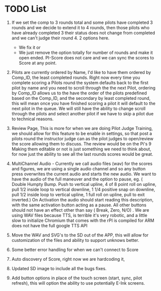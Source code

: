 # TODO List

1. If we set the comp to 3 rounds total and some pilots have completed 3 rounds and we decide to extend it to 4 rounds, then those pilots who have already completed 3 their status does not change from completed and we can't judge their round 4.
	2 options here.
	- We fix it or
    - We just remove the option totally for number of rounds and make it open ended. PI-Score does not care and we can sync the scores to Score at any point.
  
2. Pilots are currently ordered by Name, I'd like to have them ordered by Comp_ID, the least completed rounds. Right now every time you complete scoring a Pilots round the system defaults back to the first pilot by name and you need to scroll through the the next Pilot, ordering by Comp_ID allows us to the have the order of the pilots predefined based on the Comp_ID, and the secondary by least completed round, this will mean once you have finished scoring a pilot it will default to the next pilot in the queue. We will still have the ability to change scroll through the pilots and select another pilot if we have to skip a pilot due to technical reasons.

3. Review Page, This is more for when we are doing Pilot Judge Training, we should allow for this feature to be enable in settings, so that post a pilots round the instructor judge can as the pilot judges to open/review the score allowing them to discuss. The review would be on the Pi's 9 Making them editable or not is just something we need to think about, for now just the ability to see all the last rounds scores would be great.

4. MultiChannel Audio - Currently we call audio files (wav) for the scores and figures, we are using a single audio channel and so any button press overwrites the current audio and starts the new audio. We want to have the audio of the full maneuver and the option to pause, eg.  ( Double Humpty Bump. Push to vertical upline, 4 of 8 point roll on upline, pull 1/2 inside loop to vertical downline, 1 1/4 positive snap on downline, pull 1/2 inside loop to vertical upline, 1 full roll on upline, pull to exit inverted.)  On Activation the audio should start reading this description, with the same activation button acting as a pause. All other buttons should not have an effect other than say ( Break, Zero, N/O) . We are using WAV files because TTS, is terrible it's very robotic, and a little slow to initialize Chromium that comes with the rPI is compiled for ARM does not have the full google TTS API

5. Move the WAV and SVG's to the SD out of the APP, this will allow for customization of the files and ability to support unknows better.

6. Some better error handling for when we can't connect to Score

7. Auto discovery of Score, right now we are hardcoding it,

8. Updated SD image to include all the bugs fixes.

9.  Add button options in place of the touch screen (start, sync, pilot refresh), this will option the ability to use potentially E-Ink screens.